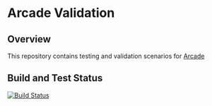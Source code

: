 # Arcade Validation

## Overview
This repository contains testing and validation scenarios for [Arcade](https://github.com/dotnet/arcade)

## Build and Test Status
 [![Build Status](https://dnceng.visualstudio.com/public/_apis/build/status/dotnet/arcade-validation/arcade-validation-ci)](https://dnceng.visualstudio.com/public/_build/latest?definitionId=269)
